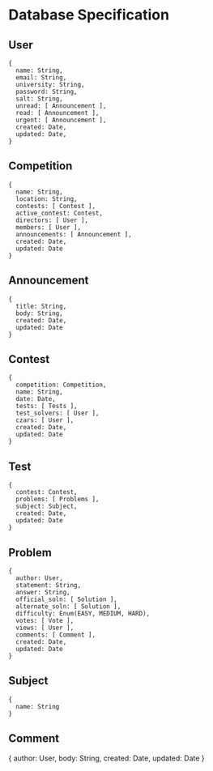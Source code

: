 # Database Specification

## User
```
{ 
  name: String,
  email: String,
  university: String,
  password: String,
  salt: String,
  unread: [ Announcement ],
  read: [ Announcement ],
  urgent: [ Announcement ],
  created: Date,
  updated: Date,
}
```

## Competition
```
{ 
  name: String,
  location: String,
  contests: [ Contest ],
  active_contest: Contest,
  directors: [ User ],
  members: [ User ],
  announcements: [ Announcement ],
  created: Date,
  updated: Date
}
```

## Announcement
```
{
  title: String,
  body: String,
  created: Date,
  updated: Date
}
```

## Contest
```
{
  competition: Competition,
  name: String,
  date: Date,
  tests: [ Tests ],
  test_solvers: [ User ],
  czars: [ User ],
  created: Date,
  updated: Date
}
```

## Test
```
{
  contest: Contest,
  problems: [ Problems ],
  subject: Subject,
  created: Date,
  updated: Date
}
```

## Problem
```
{
  author: User,
  statement: String,
  answer: String,
  official_soln: [ Solution ],
  alternate_soln: [ Solution ],
  difficulty: Enum(EASY, MEDIUM, HARD),
  votes: [ Vote ],
  views: [ User ],
  comments: [ Comment ],
  created: Date,
  updated: Date
}
```

## Subject
```
{
  name: String
}
```

## Comment
{
  author: User,
  body: String,
  created: Date,
  updated: Date
}
